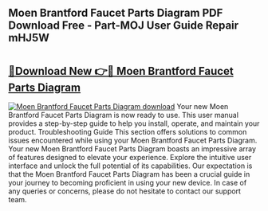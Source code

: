 ## Moen Brantford Faucet Parts Diagram PDF Download Free - Part-MOJ User Guide Repair mHJ5W

# <h2><a href="http://dflwir.blite.top/?on=Moen+Brantford+Faucet+Parts+Diagram">🔗Download New 👉🔴 Moen Brantford Faucet Parts Diagram</a></h2>

[![Moen Brantford Faucet Parts Diagram download](https://i.imgur.com/lujVjoI.png)](http://dflwir.blite.top/?on=Moen+Brantford+Faucet+Parts+Diagram)
Your new Moen Brantford Faucet Parts Diagram is now ready to use. This user manual provides a step-by-step guide to help you install, operate, and maintain your product. Troubleshooting Guide This section offers solutions to common issues encountered while using your Moen Brantford Faucet Parts Diagram. Your new Moen Brantford Faucet Parts Diagram boasts an impressive array of features designed to elevate your experience. Explore the intuitive user interface and unlock the full potential of its capabilities. Our expectation is that the Moen Brantford Faucet Parts Diagram has been a crucial guide in your journey to becoming proficient in using your new device. In case of any queries or concerns, please do not hesitate to contact our support team.
